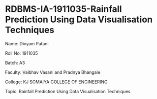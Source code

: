 # RDBMS-IA-1911035-Rainfall Prediction Using Data Visualisation Techniques

Name: Divyam Patani

Roll No: 1911035

Batch: A3

Faculty: Vaibhav Vasani and Pradnya Bhangale

College: KJ SOMAIYA COLLEGE OF ENGINEERING

Topic: Rainfall Prediction Using Data Visualisation Techniques
